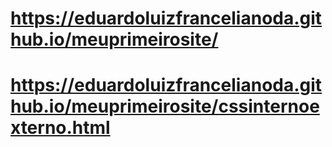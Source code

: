 # https://eduardoluizfrancelianoda.github.io/meuprimeirosite/
# https://eduardoluizfrancelianoda.github.io/meuprimeirosite/cssinternoexterno.html
